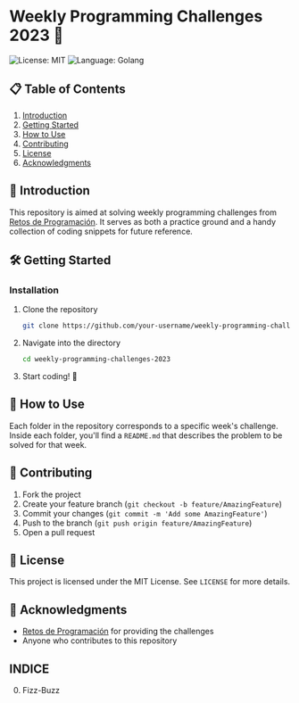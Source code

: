 # Weekly Programming Challenges 2023 🚀

![License: MIT](https://img.shields.io/badge/License-MIT-green.svg)
![Language: Golang](https://img.shields.io/badge/Language-Golang-blue.svg)

## 📋 Table of Contents

1. [Introduction](#-introduction)
2. [Getting Started](#-getting-started)
3. [How to Use](#-how-to-use)
4. [Contributing](#-contributing)
5. [License](#-license)
6. [Acknowledgments](#-acknowledgments)

## 🌟 Introduction

This repository is aimed at solving weekly programming challenges from [Retos de Programación](https://retosdeprogramacion.com/semanales2023). It serves as both a practice ground and a handy collection of coding snippets for future reference.

## 🛠 Getting Started

### Installation

1. Clone the repository

   ```bash
   git clone https://github.com/your-username/weekly-programming-challenges-2023.git
   ```

2. Navigate into the directory

   ```bash
   cd weekly-programming-challenges-2023
   ```

3. Start coding! 🎉

## 🎯 How to Use

Each folder in the repository corresponds to a specific week's challenge. Inside each folder, you'll find a `README.md` that describes the problem to be solved for that week.

## 🤝 Contributing

1. Fork the project
2. Create your feature branch (`git checkout -b feature/AmazingFeature`)
3. Commit your changes (`git commit -m 'Add some AmazingFeature'`)
4. Push to the branch (`git push origin feature/AmazingFeature`)
5. Open a pull request

## 📝 License

This project is licensed under the MIT License. See `LICENSE` for more details.

## 🙏 Acknowledgments

- [Retos de Programación](https://retosdeprogramacion.com/semanales2023) for providing the challenges
- Anyone who contributes to this repository

## INDICE

0. Fizz-Buzz
